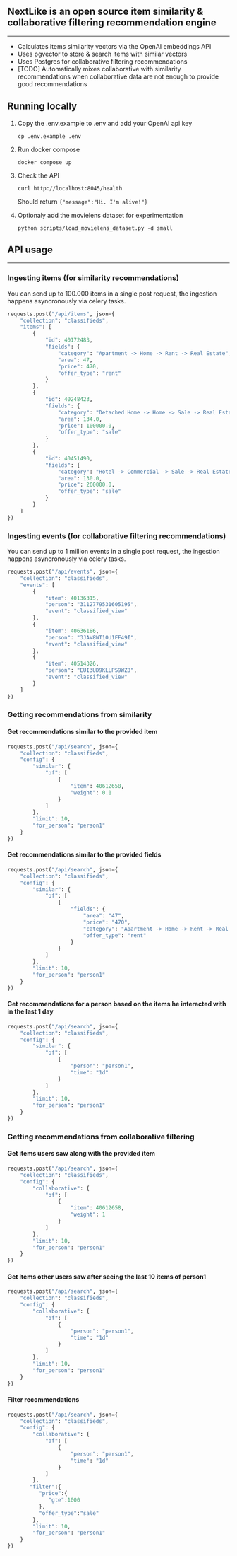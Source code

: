 ## NextLike is an open source item similarity & collaborative filtering recommendation engine

---

- Calculates items similarity vectors via the OpenAI embeddings API
- Uses pgvector to store & search items with similar vectors
- Uses Postgres for collaborative filtering recommendations
- [TODO] Automatically mixes collaborative with similarity recommendations when collaborative data are not enough to provide good recommendations

## Running locally

1. Copy the .env.example to .env and add your OpenAI api key
    
    `cp .env.example .env`
    
2. Run docker compose
    
    `docker compose up`
    
3. Check the API
    
    `curl http://localhost:8045/health`
    
    Should return `{"message":"Hi. I'm alive!"}`
    
4. Optionaly add the movielens dataset for experimentation
    
    `python scripts/load_movielens_dataset.py -d small`
    

## API usage

---

### Ingesting items (for similarity recommendations)

You can send up to 100.000 items in a single post request, the ingestion happens asyncronously via celery tasks. 

```python
requests.post("/api/items", json={
    "collection": "classifieds",
    "items": [
        {
            "id": 40172483,
            "fields": {
                "category": "Apartment -> Home -> Rent -> Real Estate",
                "area": 47,
                "price": 470,
                "offer_type": "rent"
            }
        },
        {
            "id": 40248423,
            "fields": {
                "category": "Detached Home -> Home -> Sale -> Real Estate",
                "area": 134.0,
                "price": 100000.0,
                "offer_type": "sale"
            }
        },
        {
            "id": 40451490,
            "fields": {
                "category": "Hotel -> Commercial -> Sale -> Real Estate",
                "area": 130.0,
                "price": 260000.0,
                "offer_type": "sale"
            }
        }
    ]
})
```


### Ingesting events (for collaborative filtering recommendations)

You can send up to 1 million events in a single post request, the ingestion happens asyncronously via celery tasks. 

```python
requests.post("/api/events", json={
    "collection": "classifieds",
    "events": [
        {
            "item": 40136315,
            "person": "3112779531605195",
            "event": "classified_view"
        },
        {
            "item": 40636186,
            "person": "3JAV8WT10U1FF49I",
            "event": "classified_view"
        },
        {
            "item": 40514326,
            "person": "EUI3UD9KLLPS9WZ8",
            "event": "classified_view"
        }
    ]
})
```


### Getting recommendations from similarity

#### Get recommendations similar to the provided item
```python
requests.post("/api/search", json={
    "collection": "classifieds",
    "config": {
		"similar": {
			"of": [
				{
					"item": 40612658,
					"weight": 0.1
				}
			]
		},
		"limit": 10,
		"for_person": "person1"
	}
})
```

#### Get recommendations similar to the provided fields
```python
requests.post("/api/search", json={
    "collection": "classifieds",
    "config": {
        "similar": {
            "of": [
                {
                    "fields": {
                        "area": "47",
                        "price": "470",
                        "category": "Apartment -> Home -> Rent -> Real Estate",
                        "offer_type": "rent"
                    }
                }
            ]
        },
        "limit": 10,
        "for_person": "person1"
    }
})
```


#### Get recommendations for a person based on the items he interacted with in the last 1 day
```python
requests.post("/api/search", json={
    "collection": "classifieds",
    "config": {
		"similar": {
			"of": [
				{
					"person": "person1",
					"time": "1d"
				}
			]
		},
		"limit": 10,
		"for_person": "person1"
	}
})
```

### Getting recommendations from collaborative filtering

#### Get items users saw along with the provided item
```python
requests.post("/api/search", json={
    "collection": "classifieds",
    "config": {
		"collaborative": {
			"of": [
				{
					"item": 40612658,
					"weight": 1
				}
			]
		},
		"limit": 10,
		"for_person": "person1"
	}
})
```

#### Get items other users saw after seeing the last 10 items of person1
```python
requests.post("/api/search", json={
    "collection": "classifieds",
    "config": {
		"collaborative": {
			"of": [
				{
					"person": "person1",
					"time": "1d"
				}
			]
		},
		"limit": 10,
		"for_person": "person1"
	}
})
```



#### Filter recommendations
```python
requests.post("/api/search", json={
    "collection": "classifieds",
    "config": {
		"collaborative": {
			"of": [
				{
					"person": "person1",
					"time": "1d"
				}
			]
		},
       "filter":{
          "price":{
             "gte":1000
          },
          "offer_type":"sale"
        },
		"limit": 10,
		"for_person": "person1"
	}
})
```
